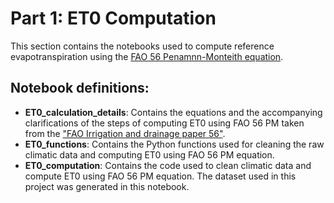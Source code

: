 # Part 1: ET0 Computation

This section contains the notebooks used to compute reference evapotranspiration using the [FAO 56 Penamnn-Monteith equation](https://www.fao.org/3/x0490e/x0490e06.htm#TopOfPage).

## Notebook definitions:
* **ET0_calculation_details**: Contains the equations and the accompanying clarifications of the steps of computing ET0 using FAO 56 PM taken from the ["FAO Irrigation and drainage paper 56"](http://www.fao.org/3/x0490e/x0490e00.htm#Contents).
* **ET0_functions**: Contains the Python functions used for cleaning the raw climatic data and computing ET0 using FAO 56 PM equation.
* **ET0_computation**: Contains the code used to clean climatic data and compute ET0 using FAO 56 PM equation. The dataset used in this project was generated in this notebook.